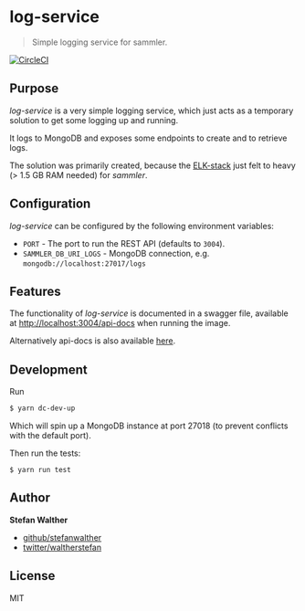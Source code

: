 # log-service

> Simple logging service for sammler.

[![CircleCI](https://img.shields.io/circleci/project/github/sammler/log-service.svg)](https://circleci.com/gh/sammler/log-service)

## Purpose
_log-service_ is a very simple logging service, which just acts as a temporary solution to get some logging up and running.

It logs to MongoDB and exposes some endpoints to create and to retrieve logs.

The solution was primarily created, because the [ELK-stack](https://github.com/deviantony/docker-elk) just felt to heavy (> 1.5 GB RAM needed) for _sammler_.

## Configuration
_log-service_ can be configured by the following environment variables:

- `PORT` - The port to run the REST API (defaults to `3004`).
- `SAMMLER_DB_URI_LOGS` - MongoDB connection, e.g. `mongodb://localhost:27017/logs`

## Features
The functionality of _log-service_ is documented in a swagger file, available at [http://localhost:3004/api-docs](http://localhost:3004/api-docs) when running the image.

Alternatively api-docs is also available [here](./docs/api-docs.md).

## Development
Run 

```sh
$ yarn dc-dev-up
```

Which will spin up a MongoDB instance at port 27018 (to prevent conflicts with the default port).

Then run the tests:

```
$ yarn run test
```

## Author
**Stefan Walther**

* [github/stefanwalther](https://github.com/stefanwalther)
* [twitter/waltherstefan](http://twitter.com/waltherstefan)

## License
MIT

